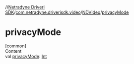 //[Netradyne Driveri SDK](../../index.md)/[com.netradyne.driverisdk.video](../index.md)/[NDVideo](index.md)/[privacyMode](privacy-mode.md)



# privacyMode  
[common]  
Content  
val [privacyMode](privacy-mode.md): [Int](https://kotlinlang.org/api/latest/jvm/stdlib/kotlin/-int/index.html)  



